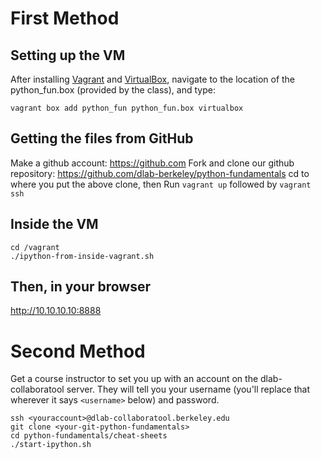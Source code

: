 # First Method

## Setting up the VM

After installing [Vagrant](http://www.vagrantup.com/downloads.html) and
[VirtualBox](https://www.virtualbox.org/wiki/Downloads), navigate to the
location of the python_fun.box (provided by the class), and type:

    vagrant box add python_fun python_fun.box virtualbox

## Getting the files from GitHub

Make a github account: https://github.com
Fork and clone our github repository: https://github.com/dlab-berkeley/python-fundamentals
cd to where you put the above clone, then
Run `vagrant up` followed by `vagrant ssh`

## Inside the VM

    cd /vagrant
    ./ipython-from-inside-vagrant.sh

## Then, in your browser

http://10.10.10.10:8888


# Second Method

Get a course instructor to set you up with an account on the dlab-collaboratool
server. They will tell you your username (you'll replace that wherever it says
`<username>` below) and password.

    ssh <youraccount>@dlab-collaboratool.berkeley.edu
    git clone <your-git-python-fundamentals>
    cd python-fundamentals/cheat-sheets
    ./start-ipython.sh
